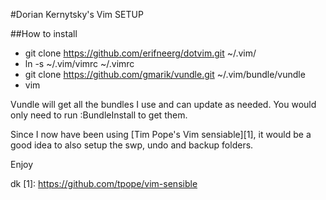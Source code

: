 #Dorian Kernytsky's Vim SETUP

##How to install

* git clone https://github.com/erifneerg/dotvim.git ~/.vim/
* ln -s ~/.vim/vimrc ~/.vimrc 
* git clone https://github.com/gmarik/vundle.git ~/.vim/bundle/vundle
* vim

Vundle will get all the bundles I use and can update as needed. You would only need to run :BundleInstall to get them.

Since I now have been using [Tim Pope's Vim sensiable][1], it would be a good idea to also setup the swp, undo and backup folders.

Enjoy

dk
[1]: https://github.com/tpope/vim-sensible
